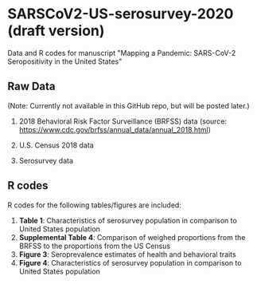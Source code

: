 # SARSCoV2-US-serosurvey-2020 (draft version) 
Data and R codes for manuscript "Mapping a Pandemic: SARS-CoV-2 Seropositivity in the United States"


## Raw Data
(Note: Currently not available in this GitHub repo, but will be posted later.)

1. 2018 Behavioral Risk Factor Surveillance (BRFSS) data
 (source: https://www.cdc.gov/brfss/annual_data/annual_2018.html)

3. U.S. Census 2018 data
4. Serosurvey data



## R codes
R codes for the following tables/figures are included:

1. **Table 1**: Characteristics of serosurvey population in comparison to United States population
2. **Supplemental Table 4**: Comparison of weighed proportions from the BRFSS to the proportions from the US Census
3. **Figure 3**: Seroprevalence estimates of health and behavioral traits
4. **Figure 4**: Characteristics of serosurvey population in comparison to United States population



